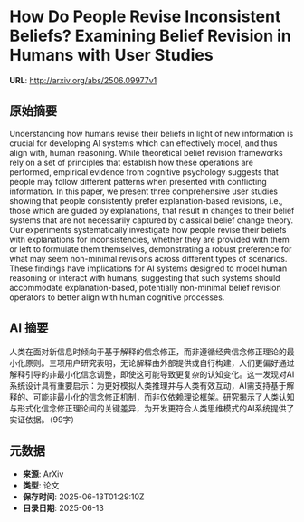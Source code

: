 # How Do People Revise Inconsistent Beliefs? Examining Belief Revision in Humans with User Studies

**URL**: http://arxiv.org/abs/2506.09977v1

## 原始摘要

Understanding how humans revise their beliefs in light of new information is
crucial for developing AI systems which can effectively model, and thus align
with, human reasoning. While theoretical belief revision frameworks rely on a
set of principles that establish how these operations are performed, empirical
evidence from cognitive psychology suggests that people may follow different
patterns when presented with conflicting information. In this paper, we present
three comprehensive user studies showing that people consistently prefer
explanation-based revisions, i.e., those which are guided by explanations, that
result in changes to their belief systems that are not necessarily captured by
classical belief change theory. Our experiments systematically investigate how
people revise their beliefs with explanations for inconsistencies, whether they
are provided with them or left to formulate them themselves, demonstrating a
robust preference for what may seem non-minimal revisions across different
types of scenarios. These findings have implications for AI systems designed to
model human reasoning or interact with humans, suggesting that such systems
should accommodate explanation-based, potentially non-minimal belief revision
operators to better align with human cognitive processes.


## AI 摘要

人类在面对新信息时倾向于基于解释的信念修正，而非遵循经典信念修正理论的最小化原则。三项用户研究表明，无论解释由外部提供或自行构建，人们更偏好通过解释引导的非最小化信念调整，即使这可能导致更复杂的认知变化。这一发现对AI系统设计具有重要启示：为更好模拟人类推理并与人类有效互动，AI需支持基于解释的、可能非最小化的信念修正机制，而非仅依赖理论框架。研究揭示了人类认知与形式化信念修正理论间的关键差异，为开发更符合人类思维模式的AI系统提供了实证依据。（99字）

## 元数据

- **来源**: ArXiv
- **类型**: 论文
- **保存时间**: 2025-06-13T01:29:10Z
- **目录日期**: 2025-06-13
